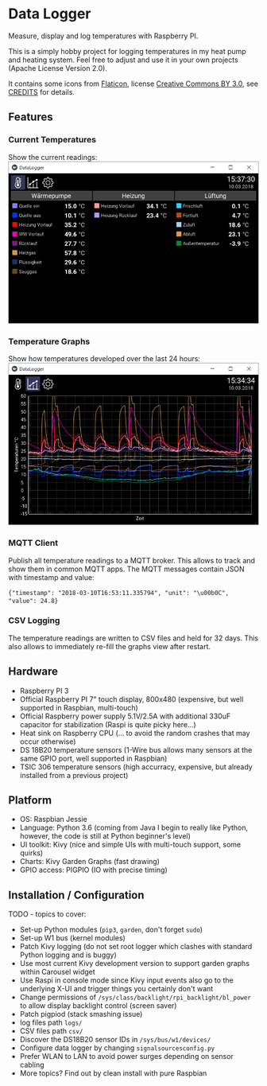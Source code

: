 # Data Logger
Measure, display and log temperatures with Raspberry PI.

This is a simply hobby project for logging temperatures in my heat pump and heating system. 
Feel free to adjust and use it in your own projects (Apache License Version 2.0).

It contains some icons from [Flaticon](https://www.flaticon.com/), license [Creative Commons BY 3.0](http://creativecommons.org/licenses/by/3.0/), see [CREDITS](CREDITS.html) for details.

## Features

### Current Temperatures
Show the current readings:
![Measurements View](screenshots/measurements.png)

### Temperature Graphs
Show how temperatures developed over the last 24 hours:
![Graphs View](screenshots/graphs.png)

### MQTT Client
Publish all temperature readings to a MQTT broker. This allows to track and show them in common MQTT apps.
The MQTT messages contain JSON with timestamp and value:

    {"timestamp": "2018-03-10T16:53:11.335794", "unit": "\u00b0C", "value": 24.8}

### CSV Logging
The temperature readings are written to CSV files and held for 32 days. This also allows to immediately re-fill the graphs view after restart.

## Hardware

- Raspberry PI 3
- Official Raspberry PI 7" touch display, 800x480 (expensive, but well supported in Raspbian, multi-touch)
- Official Raspberry power supply 5.1V/2.5A with additional 330uF capacitor for stabilization (Raspi is quite picky here...)
- Heat sink on Raspberry CPU (... to avoid the random crashes that may occur otherwise)
- DS 18B20 temperature sensors (1-Wire bus allows many sensors at the same GPIO port, well supported in Raspbian)
- TSIC 306 temperature sensors (high accurracy, expensive, but already installed from a previous project)

## Platform

- OS: Raspbian Jessie
- Language: Python 3.6 (coming from Java I begin to really like Python, however, the code is still at Python beginner's level)
- UI toolkit: Kivy (nice and simple UIs with multi-touch support, some quirks)
- Charts: Kivy Garden Graphs (fast drawing)
- GPIO access: PIGPIO (IO with precise timing)

## Installation / Configuration

TODO - topics to cover:
- Set-up Python modules (`pip3`, `garden`, don't forget `sudo`)
- Set-up W1 bus (kernel modules)
- Patch Kivy logging (do not set root logger which clashes with standard Python logging and is buggy)
- Use most current Kivy development version to support garden graphs within Carousel widget
- Use Raspi in console mode since Kivy input events also go to the underlying X-UI and trigger things you certainly don't want
- Change permissions of `/sys/class/backlight/rpi_backlight/bl_power` to allow display backlight control (screen saver)
- Patch pigpiod (stack smashing issue)
- log files path `logs/`
- CSV files path `csv/`
- Discover the DS18B20 sensor IDs in `/sys/bus/w1/devices/` 
- Configure data logger by changing `signalsourcesconfig.py`
- Prefer WLAN to LAN to avoid power surges depending on sensor cabling
- More topics? Find out by clean install with pure Raspbian
